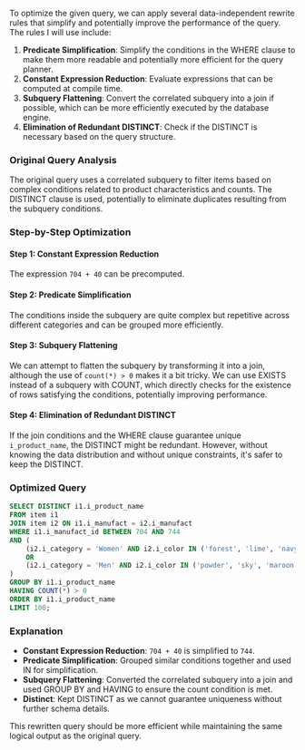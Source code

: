 To optimize the given query, we can apply several data-independent rewrite rules that simplify and potentially improve the performance of the query. The rules I will use include:

1. **Predicate Simplification**: Simplify the conditions in the WHERE clause to make them more readable and potentially more efficient for the query planner.
2. **Constant Expression Reduction**: Evaluate expressions that can be computed at compile time.
3. **Subquery Flattening**: Convert the correlated subquery into a join if possible, which can be more efficiently executed by the database engine.
4. **Elimination of Redundant DISTINCT**: Check if the DISTINCT is necessary based on the query structure.

### Original Query Analysis
The original query uses a correlated subquery to filter items based on complex conditions related to product characteristics and counts. The DISTINCT clause is used, potentially to eliminate duplicates resulting from the subquery conditions.

### Step-by-Step Optimization

#### Step 1: Constant Expression Reduction
The expression `704 + 40` can be precomputed.

#### Step 2: Predicate Simplification
The conditions inside the subquery are quite complex but repetitive across different categories and can be grouped more efficiently.

#### Step 3: Subquery Flattening
We can attempt to flatten the subquery by transforming it into a join, although the use of `count(*) > 0` makes it a bit tricky. We can use EXISTS instead of a subquery with COUNT, which directly checks for the existence of rows satisfying the conditions, potentially improving performance.

#### Step 4: Elimination of Redundant DISTINCT
If the join conditions and the WHERE clause guarantee unique `i_product_name`, the DISTINCT might be redundant. However, without knowing the data distribution and without unique constraints, it's safer to keep the DISTINCT.

### Optimized Query
```sql
SELECT DISTINCT i1.i_product_name
FROM item i1
JOIN item i2 ON i1.i_manufact = i2.i_manufact
WHERE i1.i_manufact_id BETWEEN 704 AND 744
AND (
    (i2.i_category = 'Women' AND i2.i_color IN ('forest', 'lime', 'navy', 'slate', 'dark', 'aquamarine', 'frosted', 'plum') AND i2.i_units IN ('Pallet', 'Pound', 'Gross', 'Bunch', 'Ton', 'Tbl', 'Dram', 'Box') AND i2.i_size IN ('economy', 'small', 'extra large', 'petite'))
    OR
    (i2.i_category = 'Men' AND i2.i_color IN ('powder', 'sky', 'maroon', 'smoke', 'papaya', 'peach', 'firebrick', 'sienna') AND i2.i_units IN ('Dozen', 'Lb', 'Ounce', 'Case', 'Bundle', 'Carton', 'Cup', 'Each') AND i2.i_size IN ('N/A', 'large', 'economy', 'small'))
)
GROUP BY i1.i_product_name
HAVING COUNT(*) > 0
ORDER BY i1.i_product_name
LIMIT 100;
```

### Explanation
- **Constant Expression Reduction**: `704 + 40` is simplified to `744`.
- **Predicate Simplification**: Grouped similar conditions together and used IN for simplification.
- **Subquery Flattening**: Converted the correlated subquery into a join and used GROUP BY and HAVING to ensure the count condition is met.
- **Distinct**: Kept DISTINCT as we cannot guarantee uniqueness without further schema details.

This rewritten query should be more efficient while maintaining the same logical output as the original query.